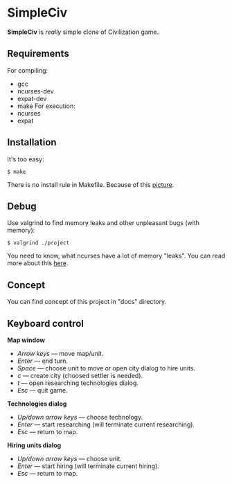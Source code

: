 SimpleCiv
=========
**SimpleCiv** is *really* simple clone of Civilization game.

Requirements
------------
For compiling:
* gcc
* ncurses-dev
* expat-dev
* make
For execution:
* ncurses
* expat

Installation
------------
It's too easy:

    $ make

There is no install rule in Makefile. Because of this [picture](http://img99.imageshack.us/img99/3278/makeinstallandkitten.png).

Debug
-----
Use valgrind to find memory leaks and other unpleasant bugs (with memory):

    $ valgrind ./project

You need to know, what ncurses have a lot of memory "leaks". You can read more about this [here](http://invisible-island.net/ncurses/ncurses.faq.html#config_leaks).

Concept
-------
You can find concept of this project in "docs" directory.

Keyboard control
----------------
**Map window**
* *Arrow keys* — move map/unit.
* *Enter* — end turn.
* *Space* — choose unit to move or open city dialog to hire units.
* *c* — create city (choosed settler is needed).
* *t* — open researching technologies dialog.
* *Esc* — quit game.

**Technologies dialog**
* *Up/down arrow keys* — choose technology.
* *Enter* — start researching (will terminate current researching).
* *Esc* — return to map.

**Hiring units dialog**
* *Up/down arrow keys* — choose unit.
* *Enter* — start hiring (will terminate current hiring).
* *Esc* — return to map.
